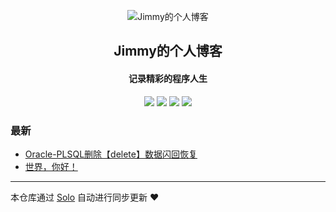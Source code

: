 <p align="center"><img alt="Jimmy的个人博客" src="https://static.b3log.org/images/brand/solo-32.png"></p><h2 align="center">
Jimmy的个人博客
</h2>

<h4 align="center">记录精彩的程序人生</h4>
<p align="center"><a title="Jimmy的个人博客" target="_blank" href="https://github.com/SimpleJTS/solo-blog"><img src="https://img.shields.io/github/last-commit/SimpleJTS/solo-blog.svg?style=flat-square&color=FF9900"></a>
<a title="GitHub repo size in bytes" target="_blank" href="https://github.com/SimpleJTS/solo-blog"><img src="https://img.shields.io/github/repo-size/SimpleJTS/solo-blog.svg?style=flat-square"></a>
<a title="Solo Version" target="_blank" href="https://github.com/b3log/solo/releases"><img src="https://img.shields.io/badge/solo-3.6.4-f1e05a.svg?style=flat-square&color=blueviolet"></a>
<a title="Hits" target="_blank" href="https://github.com/b3log/hits"><img src="https://hits.b3log.org/SimpleJTS/solo-blog.svg"></a></p>

### 最新

* [Oracle-PLSQL删除【delete】数据闪回恢复](https://www.jimmyweb.top/articles/2019/09/11/1568172834830.html)
* [世界，你好！](https://www.jimmyweb.top/hello-solo)



---

本仓库通过 [Solo](https://github.com/b3log/solo) 自动进行同步更新 ❤️ 